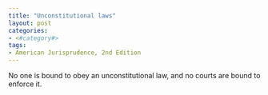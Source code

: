 ```yaml
---
title: "Unconstitutional laws"
layout: post
categories:
- <#category#>
tags:
- American Jurisprudence, 2nd Edition
---
```


No one is bound to obey an unconstitutional law, and no courts are bound to enforce it.
